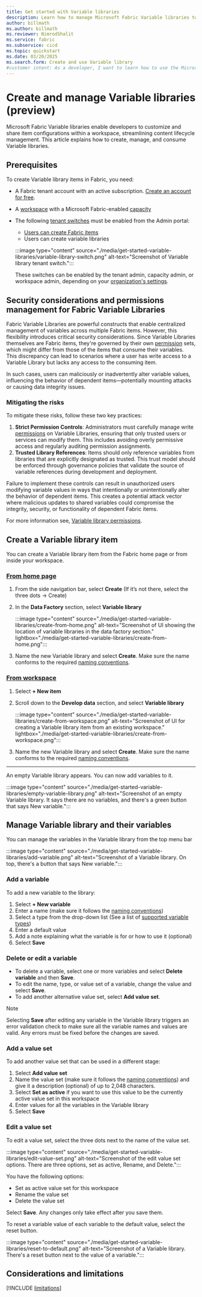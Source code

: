 ```yaml
---
title: Get started with Variable libraries
description: Learn how to manage Microsoft Fabric Variable libraries to customize and share item configurations in a workspace.
author: billmath
ms.author: billmath
ms.reviewer: NimrodShalit
ms.service: fabric
ms.subservice: cicd
ms.topic: quickstart
ms.date: 03/20/2025
ms.search.form: Create and use Variable library
#customer intent: As a developer, I want to learn how to use the Microsoft Fabric Variable library tool to customize and share item configurations in a workspace so that I can manage my content lifecycle.
---
```


# Create and manage Variable libraries (preview)

Microsoft Fabric Variable libraries enable developers to customize and share item configurations within a workspace, streamlining content lifecycle management. This article explains how to create, manage, and consume Variable libraries.

<!--- For a more detailed walkthrough of the process, see the [Variable library tutorial](./tutorial-variable-library.md). --->

## Prerequisites

To create Variable library items in Fabric, you need:

* A Fabric tenant account with an active subscription. [Create an account for free](../../get-started/fabric-trial.md).
* A [workspace](../../get-started/create-workspaces.md) with a Microsoft Fabric-enabled [capacity](../../enterprise/licenses.md#capacity)
* The following [tenant switches](../../admin/about-tenant-settings.md) must be enabled from the Admin portal:
  * [Users can create Fabric items](../../admin/fabric-switch.md)
  * Users can create variable libraries

  :::image type="content" source="./media/get-started-variable-libraries/variable-library-switch.png" alt-text="Screenshot of Variable library tenant switch.":::

  These switches can be enabled by the tenant admin, capacity admin, or workspace admin, depending on your [organization's settings](../../admin/delegate-settings.md).

## Security considerations and permissions management for Fabric Variable Libraries

Fabric Variable Libraries are powerful constructs that enable centralized management of variables across multiple Fabric items. However, this flexibility introduces critical security considerations. Since Variable Libraries themselves are Fabric items, they're governed by their own [permission](./variable-library-permissions.md) sets, which might differ from those of the items that consume their variables. This discrepancy can lead to scenarios where a user has write access to a Variable Library but lacks any access to the consuming item.

In such cases, users can maliciously or inadvertently alter variable values, influencing the behavior of dependent items—potentially mounting attacks or causing data integrity issues.

### Mitigating the risks
To mitigate these risks, follow these two key practices:

   1. **Strict Permission Controls**: Administrators must carefully manage write [permissions](./variable-library-permissions.md) on Variable Libraries, ensuring that only trusted users or services can modify them. This includes avoiding overly permissive access and regularly auditing permission assignments.
   2. **Trusted Library References**: Items should only reference variables from libraries that are explicitly designated as trusted. This trust model should be enforced through governance policies that validate the source of variable references during development and deployment.
 
Failure to implement these controls can result in unauthorized users modifying variable values in ways that intentionally or unintentionally alter the behavior of dependent items. This creates a potential attack vector where malicious updates to shared variables could compromise the integrity, security, or functionality of dependent Fabric items.

For more information see, [Variable library permissions](./variable-library-permissions.md).











## Create a Variable library item

You can create a Variable library item from the Fabric home page or from inside your workspace.

### [From home page](#tab/home-page)

1. From the side navigation bar, select **Create** (If it’s not there, select the three dots -> Create)

1. In the **Data Factory** section, select **Variable library**

   :::image type="content" source="./media/get-started-variable-libraries/create-from-home.png" alt-text="Screenshot of UI showing the location of variable libraries in the data factory section." lightbox="./media/get-started-variable-libraries/create-from-home.png":::

1. Name the new Variable library and select **Create**. Make sure the name conforms to the required [naming conventions](./variable-types.md#variable-library-item-name).

### [From workspace](#tab/workspace)

1. Select **+ New item**
1. Scroll down to the **Develop data** section, and select **Variable library**

   :::image type="content" source="./media/get-started-variable-libraries/create-from-workspace.png" alt-text="Screenshot of UI for creating a Variable library item from an existing workspace." lightbox="./media/get-started-variable-libraries/create-from-workspace.png":::

1. Name the new Variable library and select **Create**. Make sure the name conforms to the required [naming conventions](./variable-types.md#variable-library-item-name).

---

An empty Variable library appears. You can now add variables to it.

:::image type="content" source="./media/get-started-variable-libraries/empty-variable-library.png" alt-text="Screenshot of an empty Variable library. It says there are no variables, and there's a green button that says New variable.":::

## Manage Variable library and their variables

You can manage the variables in the Variable library from the top menu bar

:::image type="content" source="./media/get-started-variable-libraries/add-variable.png" alt-text="Screenshot of a Variable library. On top, there's a button that says New variable.":::

### Add a variable

To add a new variable to the library:

1. Select **+ New variable**
1. Enter a name (make sure it follows the [naming conventions](./variable-types.md#variable-name))
1. Select a type from the drop-down list (See a list of [supported variable types](./variable-types.md#variable-types))
1. Enter a default value
1. Add a note explaining what the variable is for or how to use it (optional)
1. Select **Save**

### Delete or edit a variable

* To delete a variable, select one or more variables and select **Delete variable** and then **Save**.
* To edit the name, type, or value set of a variable, change the value and select **Save**.
* To add another alternative value set, select **Add value set**.

> [!NOTE]
> Selecting **Save** after editing any variable in the Variable library triggers an error validation check to make sure all the variable names and values are valid. Any errors must be fixed before the changes are saved.

### Add a value set

To add another value set that can be used in a different stage:

1. Select **Add value set**
1. Name the value set (make sure it follows the [naming conventions](./variable-types.md#variable-types)) and give it a description (optional) of up to 2,048 characters.
1. Select **Set as active** if you want to use this value to be the currently active value set in this workspace
1. Enter values for all the variables in the Variable library
1. Select **Save**

### Edit a value set

To edit a value set, select the three dots next to the name of the value set.

:::image type="content" source="./media/get-started-variable-libraries/edit-value-set.png" alt-text="Screenshot of the edit value set options. There are three options, set as active, Rename, and Delete.":::

You have the following options:

* Set as active value set for this workspace
* Rename the value set
* Delete the value set

Select **Save**. Any changes only take effect after you save them.

To reset a variable value of each variable to the default value, select the reset button.

:::image type="content" source="./media/get-started-variable-libraries/reset-to-default.png" alt-text="Screenshot of a Variable library. There's a reset button next to the value of a variable.":::

## Considerations and limitations

 [!INCLUDE [limitations](../includes/variable-library-limitations.md)]
